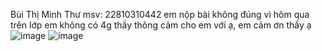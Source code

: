 Bùi Thị Minh Thư
msv: 22810310442
em nộp bài không đúng vì hôm qua trên lớp em không có 4g thầy thông cảm cho em với ạ, em cảm ơn thầy ạ
![image](https://github.com/user-attachments/assets/8d9f0c6f-72bf-4116-ad73-64541d079334)
![image](https://github.com/user-attachments/assets/dc2f89b8-9784-4038-9e96-abf1c3c82fcc)
